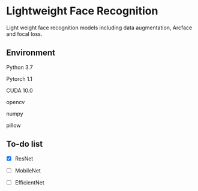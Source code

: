 # Lightweight Face Recognition

Light weight face recognition models including data augmentation, Arcface and focal loss.

## Environment

Python 3.7

Pytorch 1.1

CUDA 10.0

opencv

numpy

pillow

## To-do list

- [x] ResNet

- [ ] MobileNet

- [ ] EfficientNet

